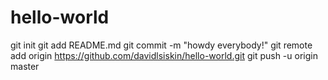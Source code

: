 # hello-world
git init
git add README.md
git commit -m "howdy everybody!"
git remote add origin https://github.com/davidlsiskin/hello-world.git
git push -u origin master
